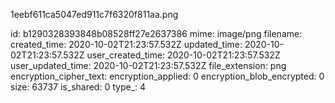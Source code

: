 1eebf611ca5047ed911c7f6320f811aa.png

id: b1290328393848b08528ff27e2637386
mime: image/png
filename: 
created_time: 2020-10-02T21:23:57.532Z
updated_time: 2020-10-02T21:23:57.532Z
user_created_time: 2020-10-02T21:23:57.532Z
user_updated_time: 2020-10-02T21:23:57.532Z
file_extension: png
encryption_cipher_text: 
encryption_applied: 0
encryption_blob_encrypted: 0
size: 63737
is_shared: 0
type_: 4
